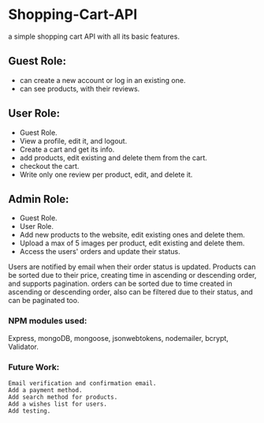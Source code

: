 # Shopping-Cart-API
   a simple shopping cart API with all its basic features.


## Guest Role:
*    can create a new account or log in an existing one.
*    can see products, with their reviews.


## User Role:
*    Guest Role.
*    View a profile, edit it, and logout.
*    Create a cart and get its info.
*    add products, edit existing and delete them from the cart.
*    checkout the cart.
*    Write only one review per product, edit, and delete it.

## Admin Role:
*    Guest Role.
*    User Role.
*    Add new products to the website, edit existing ones and delete them.
*    Upload a max of 5 images per product, edit existing and delete them.
*    Access the users' orders and update their status.



Users are notified by email when their order status is updated.
Products can be sorted due to their price, creating time in ascending or descending order, and supports pagination.
orders can be sorted due to time created in ascending or descending order, also can be filtered due to their status, and can be paginated too.

### NPM modules used:
  Express, mongoDB, mongoose, jsonwebtokens, nodemailer, bcrypt, Validator.

### Future Work:
    Email verification and confirmation email.
    Add a payment method.
    Add search method for products.
    Add a wishes list for users.
    Add testing.
    
